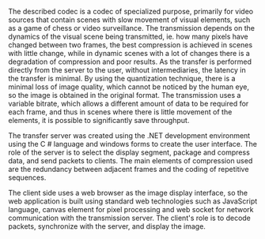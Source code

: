 The described codec is a codec of specialized purpose, primarily for video sources that contain scenes with slow movement of visual elements, such as a game of chess or video surveillance. The transmission depends on the dynamics of the visual scene being transmitted, ie. how many pixels have changed between two frames, the best compression is achieved in scenes with little change, while in dynamic scenes with a lot of changes there is a degradation of compression and poor results. As the transfer is performed directly from the server to the user, without intermediaries, the latency in the transfer is minimal. By using the quantization technique, there is a minimal loss of image quality, which cannot be noticed by the human eye, so the image is obtained in the original format. The transmission uses a variable bitrate, which allows a different amount of data to be required for each frame, and thus in scenes where there is little movement of the elements, it is possible to significantly save throughput.

The transfer server was created using the .NET development environment using the C # language and windows forms to create the user interface. The role of the server is to select the display segment, package and compress data, and send packets to clients. The main elements of compression used are the redundancy between adjacent frames and the coding of repetitive sequences.

The client side uses a web browser as the image display interface, so the web application is built using standard web technologies such as JavaScript language, canvas element for pixel processing and web socket for network communication with the transmission server. The client's role is to decode packets, synchronize with the server, and display the image.
